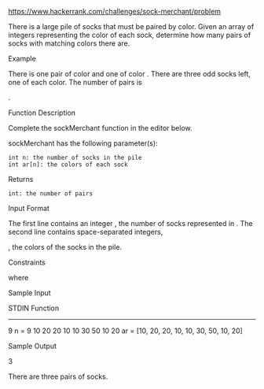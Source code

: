 https://www.hackerrank.com/challenges/sock-merchant/problem

There is a large pile of socks that must be paired by color. Given an array of integers representing the color of each sock, determine how many pairs of socks with matching colors there are.

Example

There is one pair of color and one of color . There are three odd socks left, one of each color. The number of pairs is

.

Function Description

Complete the sockMerchant function in the editor below.

sockMerchant has the following parameter(s):

    int n: the number of socks in the pile
    int ar[n]: the colors of each sock

Returns

    int: the number of pairs

Input Format

The first line contains an integer
, the number of socks represented in .
The second line contains space-separated integers,

, the colors of the socks in the pile.

Constraints

where

Sample Input

STDIN                       Function
-----                       --------
9                           n = 9
10 20 20 10 10 30 50 10 20  ar = [10, 20, 20, 10, 10, 30, 50, 10, 20]

Sample Output

3


There are three pairs of socks.